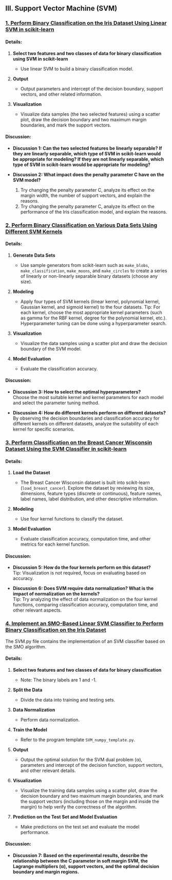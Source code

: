 ## III. Support Vector Machine (SVM)

### [1. Perform Binary Classification on the Iris Dataset Using Linear SVM in scikit-learn](ML3_1.ipynb)

#### Details:

1. **Select two features and two classes of data for binary classification using SVM in scikit-learn**  
   - Use linear SVM to build a binary classification model.

2. **Output**  
   - Output parameters and intercept of the decision boundary, support vectors, and other related information.

3. **Visualization**  
   - Visualize data samples (the two selected features) using a scatter plot, draw the decision boundary and two maximum margin boundaries, and mark the support vectors.

#### Discussion:

- **Discussion 1: Can the two selected features be linearly separable? If they are linearly separable, which type of SVM in scikit-learn would be appropriate for modeling? If they are not linearly separable, which type of SVM in scikit-learn would be appropriate for modeling?**

- **Discussion 2: What impact does the penalty parameter C have on the SVM model?**  
   1. Try changing the penalty parameter C, analyze its effect on the margin width, the number of support vectors, and explain the reasons.  
   2. Try changing the penalty parameter C, analyze its effect on the performance of the Iris classification model, and explain the reasons.

### [2. Perform Binary Classification on Various Data Sets Using Different SVM Kernels](ML3_2.ipynb)

#### Details:

1. **Generate Data Sets**  
   - Use sample generators from scikit-learn such as `make_blobs`, `make_classification`, `make_moons`, and `make_circles` to create a series of linearly or non-linearly separable binary datasets (choose any size).

2. **Modeling**  
   - Apply four types of SVM kernels (linear kernel, polynomial kernel, Gaussian kernel, and sigmoid kernel) to the four datasets. Tip: For each kernel, choose the most appropriate kernel parameters (such as gamma for the RBF kernel, degree for the polynomial kernel, etc.). Hyperparameter tuning can be done using a hyperparameter search.

3. **Visualization**  
   - Visualize the data samples using a scatter plot and draw the decision boundary of the SVM model.

4. **Model Evaluation**  
   - Evaluate the classification accuracy.

#### Discussion:

- **Discussion 3: How to select the optimal hyperparameters?**  
   Choose the most suitable kernel and kernel parameters for each model and select the parameter tuning method.

- **Discussion 4: How do different kernels perform on different datasets?**  
   By observing the decision boundaries and classification accuracy for different kernels on different datasets, analyze the suitability of each kernel for specific scenarios.

### [3. Perform Classification on the Breast Cancer Wisconsin Dataset Using the SVM Classifier in scikit-learn](ML3_3.ipynb)

#### Details:

1. **Load the Dataset**  
   - The Breast Cancer Wisconsin dataset is built into scikit-learn (`load_breast_cancer`). Explore the dataset by reviewing its size, dimensions, feature types (discrete or continuous), feature names, label names, label distribution, and other descriptive information.

2. **Modeling**  
   - Use four kernel functions to classify the dataset.

3. **Model Evaluation**  
   - Evaluate classification accuracy, computation time, and other metrics for each kernel function.

#### Discussion:

- **Discussion 5: How do the four kernels perform on this dataset?**  
   Tip: Visualization is not required, focus on evaluating based on accuracy.

- **Discussion 6: Does SVM require data normalization? What is the impact of normalization on the kernels?**  
   Tip: Try analyzing the effect of data normalization on the four kernel functions, comparing classification accuracy, computation time, and other relevant aspects.

### [4. Implement an SMO-Based Linear SVM Classifier to Perform Binary Classification on the Iris Dataset](ML3_4.ipynb)

The SVM.py file contains the implementation of an SVM classifier based on the SMO algorithm.

#### Details:

1. **Select two features and two classes of data for binary classification**  
   - Note: The binary labels are 1 and -1.

2. **Split the Data**  
   - Divide the data into training and testing sets.

3. **Data Normalization**  
   - Perform data normalization.

4. **Train the Model**  
   - Refer to the program template `SVM_numpy_template.py`.

5. **Output**  
   - Output the optimal solution for the SVM dual problem (α), parameters and intercept of the decision function, support vectors, and other relevant details.

6. **Visualization**  
   - Visualize the training data samples using a scatter plot, draw the decision boundary and two maximum margin boundaries, and mark the support vectors (including those on the margin and inside the margin) to help verify the correctness of the algorithm.

7. **Prediction on the Test Set and Model Evaluation**  
   - Make predictions on the test set and evaluate the model performance.

#### Discussion:

- **Discussion 7: Based on the experimental results, describe the relationship between the C parameter in soft margin SVM, the Lagrange multipliers (α), support vectors, and the optimal decision boundary and margin regions.**
